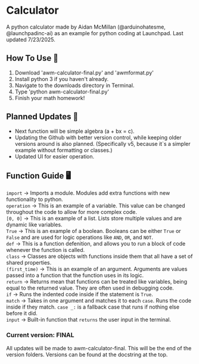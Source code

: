 # Calculator

A python calculator made by Aidan McMillan (@arduinohatesme, @launchpadinc-ai) as an example for python coding at Launchpad. Last updated 7/23/2025.

## How To Use 🤔

1. Download 'awm-calculator-final.py' and 'awmformat.py'
2. Install python 3 if you haven't already.
3. Navigate to the downloads directory in Terminal.
4. Type 'python awm-calculator-final.py'
5. Finish your math homework!

## Planned Updates 🧠

- Next function will be simple algebra (a + bx = c).
- Updating the Github with better version control, while keeping older versions around is also planned. (Specifically v5, because it`s a simpler example without formatting or classes.)
- Updated UI for easier operation.

## Function Guide 🖥️

`import`       -> Imports a module. Modules add extra functions with new functionality to python. \
`operation`    -> This is an example of a variable. This value can be changed throughout the code to allow for more complex code. \
`[0, 0]`       -> This is an example of a list. Lists store multiple values and are dynamic like variables. \
`True`         -> This is an example of a boolean. Booleans can be either `True` or `False` and are used for logic operations like `AND`, `OR`, and `NOT`. \
`def`          -> This is a function defenition, and allows you to run a block of code whenever the function is called. \
`class`        -> Classes are objects with functions inside them that all have a set of shared properties. \
`(first_time)` -> This is an example of an argument. Arguments are values passed into a function that the function uses in its logic. \
`return`       -> Returns mean that functions can be treated like variables, being equal to the returned value. They are often used in debugging code. \
`if`           -> Runs the indented code inside if the statement is `True`. \
`match`        -> Takes in one argument and matches it to each `case`. Runs the code inside if they match. `case _:` is a fallback case that runs if nothing else before it did. \
`input`        -> Built-in function that `returns` the user input in the terminal.

### Current version: FINAL

All updates will be made to awm-calculator-final. This will be the end of the version folders. Versions can be found at the docstring at the top.
